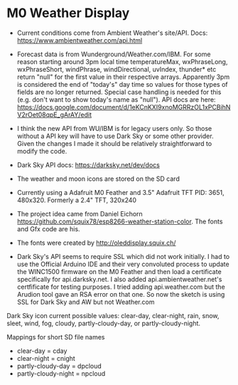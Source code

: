 M0 Weather Display
========

* Current conditions come from Ambient Weather's site/API. Docs: https://www.ambientweather.com/api.html
* Forecast data is from Wunderground/Weather.com/IBM. For some reason starting around 3pm local time temperatureMax, wxPhraseLong, wxPhraseShort, windPhrase, windDirectional, uvIndex, thunder* etc return "null" for the first value in their respective arrays. Apparently 3pm is considered the end of "today's" day time so values for those types of fields are no longer returned. Special case handling is needed for this (e.g. don't want to show today's name as "null"). API docs are here: https://docs.google.com/document/d/1eKCnKXI9xnoMGRRzOL1xPCBihNV2rOet08qpE_gArAY/edit
* I think the new API from WU/IBM is for legacy users only. So those without a API key will have to use Dark Sky or some other provider. Given the changes I made it should be relatively straightforward to modify the code.
* Dark Sky API docs: https://darksky.net/dev/docs
* The weather and moon icons are stored on the SD card
* Currently using a Adafruit M0 Feather and 3.5" Adafruit TFT PID: 3651, 480x320. Formerly a 2.4" TFT, 320x240
* The project idea came from Daniel Eichorn https://github.com/squix78/esp8266-weather-station-color. The fonts and Gfx code are his.
* The fonts were created by http://oleddisplay.squix.ch/

* Dark Sky's API seems to require SSL which did not work initially. I had to use the Official Arduino IDE and their very convoluted process to update the WINC1500 firmware on the M0 Feather and then load a certificate specifically for api.darksky.net. I also added api.ambientweather.net's certfificate for testing purposes. I tried adding api.weather.com but the Arudion tool gave an RSA error on that one. So now the sketch is using SSL for Dark Sky and AW but not Weather.com

Dark Sky icon current possible values:  clear-day, clear-night, rain, snow, sleet, wind, fog, cloudy, partly-cloudy-day, or partly-cloudy-night.

Mappings for short SD file names
- clear-day = cday
- clear-night = cnight
- partly-cloudy-day = dpcloud
- partly-cloudy-night = npcloud
